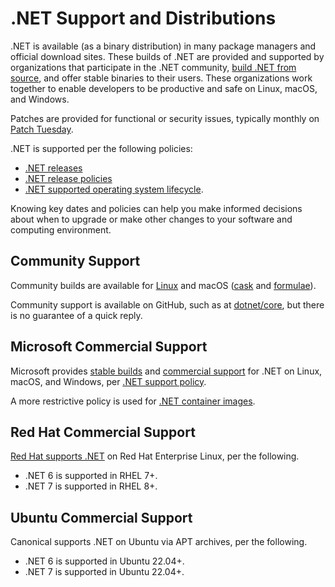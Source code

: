 # .NET Support and Distributions

.NET is available (as a binary distribution) in many package managers and official download sites. These builds of .NET are provided and supported by  organizations that participate in the .NET community, [build .NET from source](https://github.com/dotnet/dotnet), and offer stable binaries to their users. These organizations work together to enable developers to be productive and safe on Linux, macOS, and Windows.

Patches are provided for functional or security issues, typically monthly on [Patch Tuesday](https://en.wikipedia.org/wiki/Patch_Tuesday).

.NET is supported per the following policies:

* [.NET releases](releases.md)
* [.NET release policies](release-policies.md)
* [.NET supported operating system lifecycle](os-lifecycle-policy.md).

Knowing key dates and policies can help you make informed decisions about when to upgrade or make other changes to your software and computing environment.

## Community Support

Community builds are available for [Linux](linux.md) and macOS ([cask](https://formulae.brew.sh/cask/dotnet-sdk) and [formulae](https://formulae.brew.sh/formula/dotnet)).

Community support is available on GitHub, such as at [dotnet/core](https://github.com/dotnet/core), but there is no guarantee of a quick reply.

## Microsoft Commercial Support

Microsoft provides [stable builds](https://dotnet.microsoft.com/download) and [commercial support](https://support.serviceshub.microsoft.com/supportforbusiness/onboarding) for .NET on Linux, macOS, and Windows, per [.NET support policy](https://dotnet.microsoft.com/platform/support/policy).

A more restrictive policy is used for [.NET container images](https://github.com/dotnet/dotnet-docker/blob/main/documentation/supported-platforms.md).

## Red Hat Commercial Support

[Red Hat supports .NET](http://redhatloves.net/) on Red Hat Enterprise Linux, per the following.

- .NET 6 is supported in RHEL 7+.
- .NET 7 is supported in RHEL 8+.

## Ubuntu Commercial Support

Canonical supports .NET on Ubuntu via APT archives, per the following.

- .NET 6 is supported in Ubuntu 22.04+.
- .NET 7 is supported in Ubuntu 22.04+.
